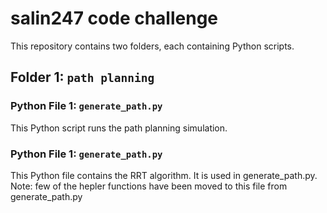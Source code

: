 # salin247 code challenge


This repository contains two folders, each containing Python scripts.

## Folder 1: `path planning`

### Python File 1: `generate_path.py`

This Python script runs the path planning simulation.

### Python File 1: `generate_path.py`

This Python file contains the RRT algorithm. It is used in generate_path.py.
Note: few of the hepler functions have been moved to this file from generate_path.py

